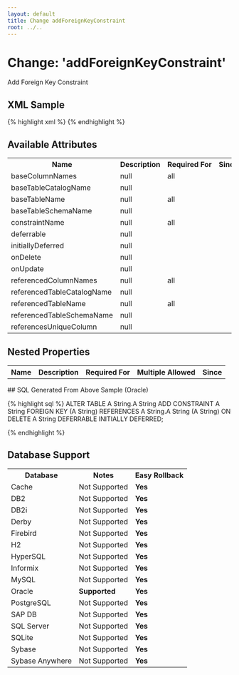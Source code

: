 ```yaml
---
layout: default
title: Change addForeignKeyConstraint
root: ../..
---
```


<!-- ====================================================== -->
<!-- GENERATED BY ChangeDocGenerator DO NOT MODIFY MANUALLY -->
<!-- ====================================================== -->

# Change: 'addForeignKeyConstraint'

Add Foreign Key Constraint

## XML Sample ##

{% highlight xml %}
<addForeignKeyConstraint baseColumnNames="A String"
        baseTableCatalogName="A String"
        baseTableName="A String"
        baseTableSchemaName="A String"
        constraintName="A String"
        deferrable="true"
        initiallyDeferred="true"
        onDelete="A String"
        onUpdate="A String"
        referencedColumnNames="A String"
        referencedTableCatalogName="A String"
        referencedTableName="A String"
        referencedTableSchemaName="A String"
        referencesUniqueColumn="true"/>
{% endhighlight %}

## Available Attributes ##

<table>
<tr><th>Name</th><th>Description</th><th>Required&nbsp;For</th><th>Since</th></tr>
<tr><td style='vertical-align: top'>baseColumnNames</td><td>null</td><td style='vertical-align: top'>all</td><td style='vertical-align: top'></td></tr>
<tr><td style='vertical-align: top'>baseTableCatalogName</td><td>null</td><td style='vertical-align: top'></td><td style='vertical-align: top'></td></tr>
<tr><td style='vertical-align: top'>baseTableName</td><td>null</td><td style='vertical-align: top'>all</td><td style='vertical-align: top'></td></tr>
<tr><td style='vertical-align: top'>baseTableSchemaName</td><td>null</td><td style='vertical-align: top'></td><td style='vertical-align: top'></td></tr>
<tr><td style='vertical-align: top'>constraintName</td><td>null</td><td style='vertical-align: top'>all</td><td style='vertical-align: top'></td></tr>
<tr><td style='vertical-align: top'>deferrable</td><td>null</td><td style='vertical-align: top'></td><td style='vertical-align: top'></td></tr>
<tr><td style='vertical-align: top'>initiallyDeferred</td><td>null</td><td style='vertical-align: top'></td><td style='vertical-align: top'></td></tr>
<tr><td style='vertical-align: top'>onDelete</td><td>null</td><td style='vertical-align: top'></td><td style='vertical-align: top'></td></tr>
<tr><td style='vertical-align: top'>onUpdate</td><td>null</td><td style='vertical-align: top'></td><td style='vertical-align: top'></td></tr>
<tr><td style='vertical-align: top'>referencedColumnNames</td><td>null</td><td style='vertical-align: top'>all</td><td style='vertical-align: top'></td></tr>
<tr><td style='vertical-align: top'>referencedTableCatalogName</td><td>null</td><td style='vertical-align: top'></td><td style='vertical-align: top'></td></tr>
<tr><td style='vertical-align: top'>referencedTableName</td><td>null</td><td style='vertical-align: top'>all</td><td style='vertical-align: top'></td></tr>
<tr><td style='vertical-align: top'>referencedTableSchemaName</td><td>null</td><td style='vertical-align: top'></td><td style='vertical-align: top'></td></tr>
<tr><td style='vertical-align: top'>referencesUniqueColumn</td><td>null</td><td style='vertical-align: top'></td><td style='vertical-align: top'></td></tr>
</table>

## Nested Properties ##

<table>
<tr><th>Name</th><th>Description</th><th>Required&nbsp;For</th><th>Multiple&nbsp;Allowed</th><th>Since</th></tr>
</table>
## SQL Generated From Above Sample (Oracle)

{% highlight sql %}
ALTER TABLE A String.A String ADD CONSTRAINT A String FOREIGN KEY (A String) REFERENCES A String.A String (A String) ON DELETE A String DEFERRABLE INITIALLY DEFERRED;


{% endhighlight %}

## Database Support

<table style='border:1;'>
<tr><th>Database</th><th>Notes</th><th>Easy Rollback</th></tr>
<tr><td>Cache</td><td>Not Supported</td><td><b>Yes</b></td></tr>
<tr><td>DB2</td><td>Not Supported</td><td><b>Yes</b></td></tr>
<tr><td>DB2i</td><td>Not Supported</td><td><b>Yes</b></td></tr>
<tr><td>Derby</td><td>Not Supported</td><td><b>Yes</b></td></tr>
<tr><td>Firebird</td><td>Not Supported</td><td><b>Yes</b></td></tr>
<tr><td>H2</td><td>Not Supported</td><td><b>Yes</b></td></tr>
<tr><td>HyperSQL</td><td>Not Supported</td><td><b>Yes</b></td></tr>
<tr><td>Informix</td><td>Not Supported</td><td><b>Yes</b></td></tr>
<tr><td>MySQL</td><td>Not Supported</td><td><b>Yes</b></td></tr>
<tr><td>Oracle</td><td><b>Supported</b></td><td><b>Yes</b></td></tr>
<tr><td>PostgreSQL</td><td>Not Supported</td><td><b>Yes</b></td></tr>
<tr><td>SAP DB</td><td>Not Supported</td><td><b>Yes</b></td></tr>
<tr><td>SQL Server</td><td>Not Supported</td><td><b>Yes</b></td></tr>
<tr><td>SQLite</td><td>Not Supported</td><td><b>Yes</b></td></tr>
<tr><td>Sybase</td><td>Not Supported</td><td><b>Yes</b></td></tr>
<tr><td>Sybase Anywhere</td><td>Not Supported</td><td><b>Yes</b></td></tr>
</table>
